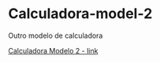 # Calculadora-model-2
 Outro modelo de calculadora

<a href="https://eliabegai.github.io/Calculadora-model-2/" target="_blank">Calculadora Modelo 2 - link</a>
